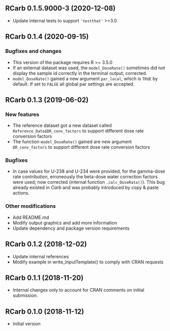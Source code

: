 




<!-- NEWS.md was auto-generated by NEWS.Rmd. Please DO NOT edit by hand!-->

## RCarb 0.1.5.9000-3 (2020-12-08)

-   Update internal tests to support `'testthat'` &gt;=3.0

## RCarb 0.1.4 (2020-09-15)

### Bugfixes and changes

-   This version of the package requires R &gt;= 3.5.0
-   If an external dataset was used, the `model_DoseRate()` sometimes
    did not display the sample id correctly in the terminal output;
    corrected.
-   `model_DoseRate()` gained a new argument `par_local`, which is
    `TRUE` by default. If set to `FALSE` all global par settings are
    accepted.

## RCarb 0.1.3 (2019-06-02)

### New features

-   The reference dataset got a new dataset called
    `Reference_Data$DR_conv_factors` to support different dose rate
    conversion factors
-   The function `model_DoseRate()` gained are new argument
    `DR_conv_factors` to support different dose rate conversion factors

### Bugfixes

-   In case values for U-238 and U-234 were provided, for the gamma-dose
    rate contribution, erroneously the beta-dose water correction
    factors were used; now corrected (internal function
    `.calc_DoseRata()`). This bug already existed in *Carb* and was
    probably introduced by copy & paste actions.

### Other modifications

-   Add README.md
-   Modify output graphics and add more information
-   Update dependency and package version requirements

## RCarb 0.1.2 (2018-12-02)

-   Update internal references
-   Modify example in write\_InputTemplate() to comply with CRAN
    requests

## RCarb 0.1.1 (2018-11-20)

-   Internal changes only to account for CRAN comments on initial
    submission.

## RCarb 0.1.0 (2018-11-12)

-   Initial version
